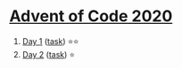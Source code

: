 # [Advent of Code 2020](https://adventofcode.com/2020)

1. [Day 1](https://github.com/olichwiruk/aoc2020/tree/main/day1) ([task](https://adventofcode.com/2020/day/1)) ⭐️⭐️ 
1. [Day 2](https://github.com/olichwiruk/aoc2020/tree/main/day2) ([task](https://adventofcode.com/2020/day/2)) ⭐️

